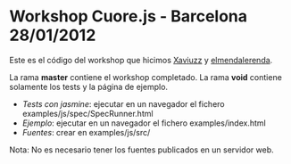 # Workshop Cuore.js - Barcelona 28/01/2012

Este es el código del workshop que hicimos [Xaviuzz] y [elmendalerenda].

La rama **master** contiene el workshop completado.
La rama **void** contiene solamente los tests y la página de ejemplo.

 - *Tests con jasmine*: ejecutar en un navegador el fichero examples/js/spec/SpecRunner.html
 - *Ejemplo*: ejecutar en un navegador el fichero examples/index.html
 - *Fuentes*: crear en examples/js/src/


Nota: No es necesario tener los fuentes publicados en un servidor web.


  [Xaviuzz]: https://github.com/xaviuzz
  [elmendalerenda]: https://github.com/elmendalerenda
